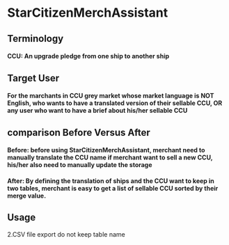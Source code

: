 # StarCitizenMerchAssistant

## Terminology

#### CCU: An upgrade pledge from one ship to another ship

## Target User

#### For the marchants in CCU grey market whose market language is NOT English, who wants to have a translated version of their sellable CCU, OR any user who want to have a brief about his/her sellable CCU

## comparison Before Versus After

#### Before: before using StarCitizenMerchAssistant, merchant need to manually translate the CCU name if merchant want to sell a new CCU, his/her also need to manually update the storage

#### After: By defining the translation of ships and the CCU want to keep in two tables,  merchant is easy to get a list of sellable CCU sorted by their merge value.

## Usage

2.CSV file export do not keep table name





